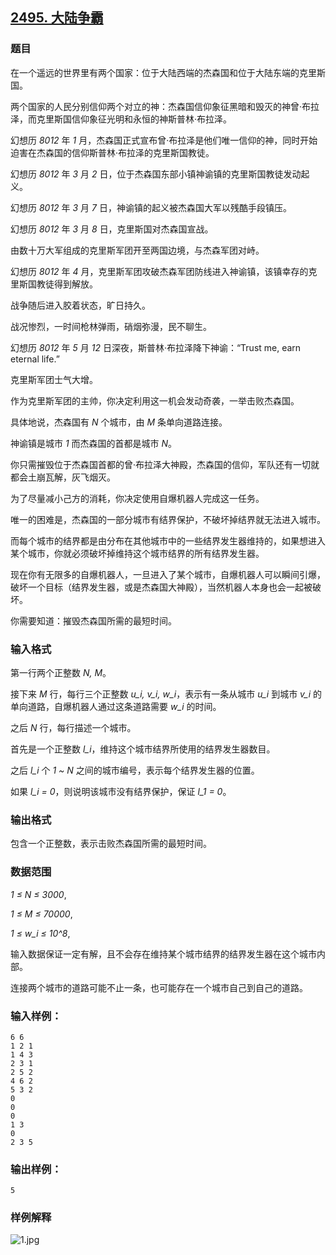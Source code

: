 ## [2495. 大陆争霸](https://www.acwing.com/problem/content/2497/)

### 题目

在一个遥远的世界里有两个国家：位于大陆西端的杰森国和位于大陆东端的克里斯国。

两个国家的人民分别信仰两个对立的神：杰森国信仰象征黑暗和毁灭的神曾·布拉泽，而克里斯国信仰象征光明和永恒的神斯普林·布拉泽。

幻想历 *8012* 年 *1* 月，杰森国正式宣布曾·布拉泽是他们唯一信仰的神，同时开始迫害在杰森国的信仰斯普林·布拉泽的克里斯国教徒。

幻想历 *8012* 年 *3* 月 *2* 日，位于杰森国东部小镇神谕镇的克里斯国教徒发动起义。

幻想历 *8012* 年 *3* 月 *7* 日，神谕镇的起义被杰森国大军以残酷手段镇压。

幻想历 *8012* 年 *3* 月 *8* 日，克里斯国对杰森国宣战。

由数十万大军组成的克里斯军团开至两国边境，与杰森军团对峙。

幻想历 *8012* 年 *4* 月，克里斯军团攻破杰森军团防线进入神谕镇，该镇幸存的克里斯国教徒得到解放。

战争随后进入胶着状态，旷日持久。

战况惨烈，一时间枪林弹雨，硝烟弥漫，民不聊生。

幻想历 *8012* 年 *5* 月 *12* 日深夜，斯普林·布拉泽降下神谕：“Trust me, earn eternal life.”

克里斯军团士气大增。

作为克里斯军团的主帅，你决定利用这一机会发动奇袭，一举击败杰森国。

具体地说，杰森国有 *N* 个城市，由 *M* 条单向道路连接。

神谕镇是城市 *1* 而杰森国的首都是城市 *N*。

你只需摧毁位于杰森国首都的曾·布拉泽大神殿，杰森国的信仰，军队还有一切就都会土崩瓦解，灰飞烟灭。

为了尽量减小己方的消耗，你决定使用自爆机器人完成这一任务。

唯一的困难是，杰森国的一部分城市有结界保护，不破坏掉结界就无法进入城市。

而每个城市的结界都是由分布在其他城市中的一些结界发生器维持的，如果想进入某个城市，你就必须破坏掉维持这个城市结界的所有结界发生器。

现在你有无限多的自爆机器人，一旦进入了某个城市，自爆机器人可以瞬间引爆，破坏一个目标（结界发生器，或是杰森国大神殿），当然机器人本身也会一起被破坏。

你需要知道：摧毁杰森国所需的最短时间。

### 输入格式

第一行两个正整数 *N, M*。

接下来 *M* 行，每行三个正整数 *u_i, v_i, w_i*，表示有一条从城市 *u_i* 到城市 *v_i* 的单向道路，自爆机器人通过这条道路需要 *w_i* 的时间。

之后 *N* 行，每行描述一个城市。

首先是一个正整数 *l_i*，维持这个城市结界所使用的结界发生器数目。

之后 *l_i* 个 *1 ~ N* 之间的城市编号，表示每个结界发生器的位置。

如果 *l_i = 0*，则说明该城市没有结界保护，保证 *l_1 = 0*。

### 输出格式

包含一个正整数，表示击败杰森国所需的最短时间。

### 数据范围

*1 ≤ N ≤ 3000*,

*1 ≤ M ≤ 70000*,

*1 ≤ w_i ≤ 10^8*,

输入数据保证一定有解，且不会存在维持某个城市结界的结界发生器在这个城市内部。

连接两个城市的道路可能不止一条，也可能存在一个城市自己到自己的道路。

### 输入样例：

```
6 6
1 2 1
1 4 3
2 3 1
2 5 2
4 6 2
5 3 2
0
0
0
1 3
0
2 3 5
```

### 输出样例：

```
5
```

### 样例解释

 ![1.jpg](https://cdn.acwing.com/media/article/image/2020/09/21/19_fdee0b08fb-1.jpg)
